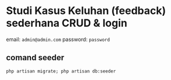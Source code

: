 # Studi Kasus Keluhan (feedback) sederhana CRUD & login

email: `admin@admin.com`
password: `password`

## comand seeder 
```
php artisan migrate; php artisan db:seeder
```